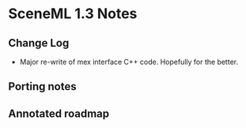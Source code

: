 # SceneML 1.3 Notes #

## Change Log ##
  * Major re-write of mex interface C++ code. Hopefully for the better.

## Porting notes ##

## Annotated roadmap ##